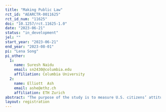 ```yaml
---
title: "Making Public Law"
rct_id: "AEARCTR-0011625"
rct_id_num: "11625"
doi: "10.1257/rct.11625-1.0"
date: "2023-06-21"
status: "in_development"
jel: ""
start_year: "2023-06-21"
end_year: "2023-08-01"
pi: "Lena Song"
pi_other:
  1:
    name: Suresh Naidu
    email: sn2430@columbia.edu
    affiliation: Columbia University
  2:
    name: Elliott  Ash
    email: ashe@ethz.ch
    affiliation: ETH Zurich
abstract: "The purpose of the study is to measure U.S. citizens’ attitudes and political behavior after Supreme Court decisions. Using survey experiments, we will provide causal evidence on whether arguments presented in judicial opinions change public opinion on various issues and the acceptance of the decisions and legitimacy of the court. "
layout: registration
---
```


